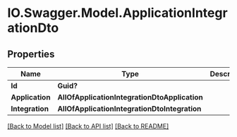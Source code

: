 # IO.Swagger.Model.ApplicationIntegrationDto
## Properties

Name | Type | Description | Notes
------------ | ------------- | ------------- | -------------
**Id** | **Guid?** |  | [optional] 
**Application** | **AllOfApplicationIntegrationDtoApplication** |  | [optional] 
**Integration** | **AllOfApplicationIntegrationDtoIntegration** |  | [optional] 

[[Back to Model list]](../README.md#documentation-for-models) [[Back to API list]](../README.md#documentation-for-api-endpoints) [[Back to README]](../README.md)


